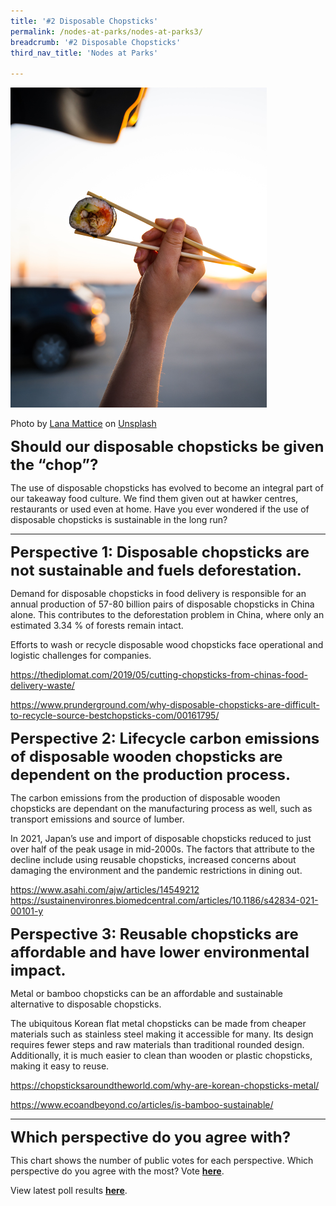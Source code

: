 ```yaml
---
title: '#2 Disposable Chopsticks'
permalink: /nodes-at-parks/nodes-at-parks3/
breadcrumb: '#2 Disposable Chopsticks'
third_nav_title: 'Nodes at Parks'

---
```


<img src="../images/nodes-at-parks-07-min.jpg" style="zoom:50%;" />

Photo by [Lana Mattice](https://unsplash.com/es/@lanamattice?utm_source=unsplash&utm_medium=referral&utm_content=creditCopyText) on [Unsplash](https://unsplash.com/s/photos/chopsticks?utm_source=unsplash&utm_medium=referral&utm_content=creditCopyText)



**<FONT SIZE ="5">Should our disposable chopsticks be given the “chop”?</FONT>**

The use of disposable chopsticks has evolved to become an integral part of our takeaway food culture. We find them given out at hawker centres, restaurants or used even at home. Have you ever wondered if the use of disposable chopsticks is sustainable in the long run? 



<HR>

**<font size="5">Perspective 1: Disposable chopsticks are not sustainable and fuels deforestation.</font>**

Demand for disposable chopsticks in food delivery is responsible for an annual production of 57-80 billion pairs of disposable chopsticks in China alone. This contributes to the deforestation problem in China, where only an estimated 3.34 % of forests remain intact. 

Efforts to wash or recycle disposable wood chopsticks face operational and logistic challenges for companies. 

<a href="https://thediplomat.com/2019/05/cutting-chopsticks-from-chinas-food-delivery-waste/"  target="_blank">https://thediplomat.com/2019/05/cutting-chopsticks-from-chinas-food-delivery-waste/</a>

<a href="https://www.prunderground.com/why-disposable-chopsticks-are-difficult-to-recycle-source-bestchopsticks-com/00161795/"  target="_blank">
https://www.prunderground.com/why-disposable-chopsticks-are-difficult-to-recycle-source-bestchopsticks-com/00161795/</a>

<p></p>

**<font size="5">Perspective 2: Lifecycle carbon emissions of disposable wooden chopsticks are dependent on the production process.</font>**

The carbon emissions from the production of disposable wooden chopsticks are dependant on the manufacturing process as well, such as transport emissions and source of lumber. 

In 2021, Japan’s use and import of disposable chopsticks reduced to just over half of the peak usage in mid-2000s. The factors that attribute to the decline include using reusable chopsticks, increased concerns about damaging the environment and the pandemic restrictions in dining out. 

<a href="https://www.asahi.com/ajw/articles/14549212"  target="_blank">
https://www.asahi.com/ajw/articles/14549212</a>

<a href="https://sustainenvironres.biomedcentral.com/articles/10.1186/s42834-021-00101-y "  target="_blank">
https://sustainenvironres.biomedcentral.com/articles/10.1186/s42834-021-00101-y </a>



**<font size="5">Perspective 3: Reusable chopsticks are affordable and have lower environmental impact.</font>** 

Metal or bamboo chopsticks can be an affordable and sustainable alternative to disposable chopsticks. 

The ubiquitous Korean flat metal chopsticks can be made from cheaper materials such as stainless steel making it accessible for many. Its design requires fewer steps and raw materials than traditional rounded design. Additionally, it is much easier to clean than wooden or plastic chopsticks, making it easy to reuse. 

<a href="https://chopsticksaroundtheworld.com/why-are-korean-chopsticks-metal/"  target="_blank">
https://chopsticksaroundtheworld.com/why-are-korean-chopsticks-metal/</a>

<a href="
https://www.ecoandbeyond.co/articles/is-bamboo-sustainable/"  target="_blank">
https://www.ecoandbeyond.co/articles/is-bamboo-sustainable/</a>



<hr>

**<FONT SIZE ="5">Which perspective do you agree with?</FONT>**

This chart shows the number of public votes for each perspective. Which perspective do you agree with the most? Vote **<a href="https://forms.gle/EJJZ6C6UUjjeCbDc7" target="blank">here</a>**.

View latest poll results **<a href="https://docs.google.com/forms/d/1l3qpYe7W9sguZedf0HUTEjs5bWDxM-O4qi4QvcSIqIk/viewanalytics?usp=forms_home&ths=true" target="_blank">here</a>**.



